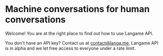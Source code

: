 
# Machine conversations for human conversations

Welcome! You are at the right place to find out how to use Langame API.

You don't have an API key? Contact us at contact@langa.me, Langame API is in alpha and we let free access to everyone under a rate limit.